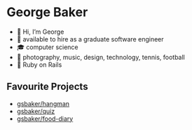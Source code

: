 # George Baker

- 👋 Hi, I’m George
- 💼 available to hire as a graduate software engineer
- 🎓 computer science
- 👀 photography, music, design, technology, tennis, football
- 🌱 Ruby on Rails 

## Favourite Projects
- [gsbaker/hangman](https://github.com/gsbaker/hangman)
- [gsbaker/quiz](https://github.com/gsbaker/quiz)
- [gsbaker/food-diary](https://github.com/gsbaker/food-diary)
